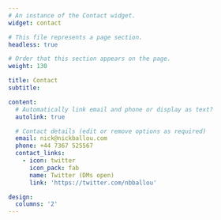 ```yaml
---
# An instance of the Contact widget.
widget: contact

# This file represents a page section.
headless: true

# Order that this section appears on the page.
weight: 130

title: Contact
subtitle:

content:
  # Automatically link email and phone or display as text?
  autolink: true

  # Contact details (edit or remove options as required)
  email: nick@nickballou.com
  phone: +44 7367 525567
  contact_links:
    - icon: twitter
      icon_pack: fab
      name: Twitter (DMs open)
      link: 'https://twitter.com/nbballou'

design:
  columns: '2'
---
```

